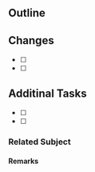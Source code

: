 ## Outline

<!-- some explain about issue -->

## Changes
- [ ]
- [ ]

## Additinal Tasks
- [ ]
- [ ]

### Related Subject

<!-- Optional (backlog) -->

#### Remarks

<!-- Optional -->

